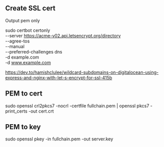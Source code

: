 ## Create SSL cert
Output pem only

sudo certbot certonly \
    --server https://acme-v02.api.letsencrypt.org/directory \
    --agree-tos \
    --manual \
    --preferred-challenges dns \
    -d example.com \
    -d www.example.com

https://dev.to/hamishclulee/wildcard-subdomains-on-digitalocean-using-express-and-nginx-with-let-s-encrypt-for-ssl-415b

## PEM to cert 
sudo openssl crl2pkcs7 -nocrl -certfile fullchain.pem | openssl pkcs7 -print_certs -out cert.crt

## PEM to key
sudo openssl pkey -in fullchain.pem -out server.key


